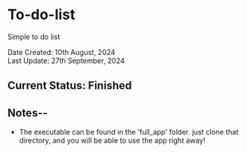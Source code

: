 # To-do-list
Simple to do list  

Date Created: 10th August, 2024  
Last Update: 27th September, 2024  

## Current Status: Finished

## Notes--
- The executable can be found in the 'full_app' folder. just clone that directory, and you will be able to use the app right away!
